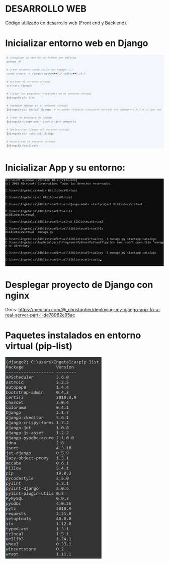 # DESARROLLO WEB
Código utilizado en desarrollo web (Front end y Back end).

# Inicializar entorno web en Django
![](django-python/entorno-virtual.PNG)

# Inicializar App y su entorno:
![](django-python/inicializacion-entorno-app.PNG)

# Desplegar proyecto de Django con nginx
Docs: https://medium.com/@_christopher/deploying-my-django-app-to-a-real-server-part-i-de78962e95ac

# Paquetes instalados en entorno virtual (pip-list)
![](django2-pip-list.PNG)
